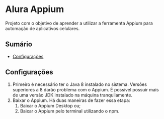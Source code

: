# Alura Appium
Projeto com o objetivo de aprender a utilizar a ferramenta Appium para automação de aplicativos celulares.

## Sumário
- [Configurações](#configuraes)

## Configurações
1. Primeiro é necessário ter o Java 8 instalado no sistema. Versões superiores a 8 darão problema com o Appium. É possível possuir mais de uma versão JDK instalado na máquina tranquilamente.
2. Baixar o Appium. Há duas maneiras de fazer essa etapa:
   1. Baixar o Appium Desktop ou;
   2. Baixar o Appium pelo terminal utilizando o npm.
